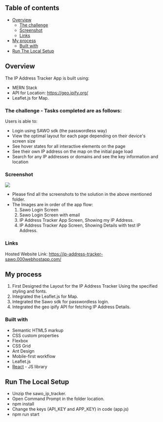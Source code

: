## Table of contents

- [Overview](#overview)
  - [The challenge](#the-challenge)
  - [Screenshot](#screenshot)
  - [Links](#links)
- [My process](#my-process)
  - [Built with](#built-with)
- [Run The Local Setup](#run-local)
## Overview

The IP Address Tracker App is built using:
- MERN Stack
- API for Location: https://geo.ipify.org/
- Leaflet.js for Map.


### The challenge - Tasks completed are as follows:

Users is able to:

- Login using SAWO sdk (the passwordless way)
- View the optimal layout for each page depending on their device's screen size
- See hover states for all interactive elements on the page
- See their own IP address on the map on the initial page load
- Search for any IP addresses or domains and see the key information and location

### Screenshot

![](./Solution_Screenshots/) 
- Please find all the screenshots to the solution in the above mentioned folder.
- The Images are in order of the app flow:
  1. Sawo Login Screen 
  2. Sawo Login Screen with email
  3. IP Address Tracker App Screen, Showing my IP Address.
  4. IP Address Tracker App Screen, Showing Details with test IP Address.

### Links
Hosted Website Link: https://ip-address-tracker-sawo.000webhostapp.com/

## My process
1. First Designed the Layout for the IP Address Tracker Using the specified styling and fonts.
2. Integrated the Leaflet.js for Map.
3. Integrated the Sawo sdk for passwordless login.
4. Integrated the geo ipify API for fetching IP Address Details.

### Built with

- Semantic HTML5 markup
- CSS custom properties
- Flexbox
- CSS Grid
- Ant Design 
- Mobile-first workflow
- Leaflet.js
- [React](https://reactjs.org/) - JS library

## Run The Local Setup 
- Unzip the sawo_ip_tracker.
- Open Command Prompt in the folder location.
- npm install 
- Change the keys (API_KEY and APP_KEY) in code (app.js)
- npm run start
